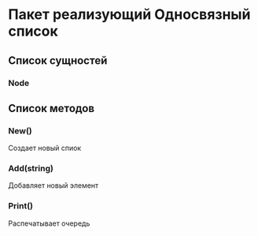 # Пакет реализующий Односвязный список

## Список сущностей

### Node


## Список методов

### New()
Cоздает новый спиок

### Add(string)
Добавляет новый элемент

### Print()
Распечатывает очередь